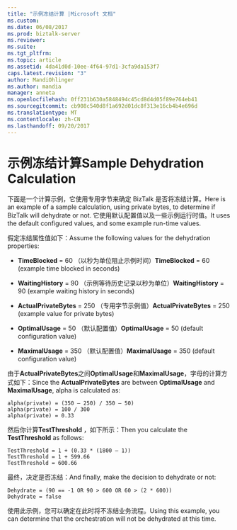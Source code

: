 ```yaml
---
title: "示例冻结计算 |Microsoft 文档"
ms.custom: 
ms.date: 06/08/2017
ms.prod: biztalk-server
ms.reviewer: 
ms.suite: 
ms.tgt_pltfrm: 
ms.topic: article
ms.assetid: 4da41d0d-10ee-4f64-97d1-3cfa9da153f7
caps.latest.revision: "3"
author: MandiOhlinger
ms.author: mandia
manager: anneta
ms.openlocfilehash: 0ff231b630a5848494c45cd8d4d05f89e764eb41
ms.sourcegitcommit: cb908c540d8f1a692d01dc8f313e16cb4b4e696d
ms.translationtype: MT
ms.contentlocale: zh-CN
ms.lasthandoff: 09/20/2017
---
```

# <a name="sample-dehydration-calculation"></a><span data-ttu-id="2ab9f-102">示例冻结计算</span><span class="sxs-lookup"><span data-stu-id="2ab9f-102">Sample Dehydration Calculation</span></span>
<span data-ttu-id="2ab9f-103">下面是一个计算示例，它使用专用字节来确定 BizTalk 是否将冻结计算。</span><span class="sxs-lookup"><span data-stu-id="2ab9f-103">Here is an example of a sample calculation, using private bytes, to determine if BizTalk will dehydrate or not.</span></span> <span data-ttu-id="2ab9f-104">它使用默认配置值以及一些示例运行时值。</span><span class="sxs-lookup"><span data-stu-id="2ab9f-104">It uses the default configured values, and some example run-time values.</span></span>  
  
 <span data-ttu-id="2ab9f-105">假定冻结属性值如下：</span><span class="sxs-lookup"><span data-stu-id="2ab9f-105">Assume the following values for the dehydration properties:</span></span>  
  
-   <span data-ttu-id="2ab9f-106">**TimeBlocked** = 60 （以秒为单位阻止示例时间）</span><span class="sxs-lookup"><span data-stu-id="2ab9f-106">**TimeBlocked** = 60 (example time blocked in seconds)</span></span>  
  
-   <span data-ttu-id="2ab9f-107">**WaitingHistory** = 90 （示例等待历史记录以秒为单位）</span><span class="sxs-lookup"><span data-stu-id="2ab9f-107">**WaitingHistory** = 90 (example waiting history in seconds)</span></span>  
  
-   <span data-ttu-id="2ab9f-108">**ActualPrivateBytes** = 250 （专用字节示例值）</span><span class="sxs-lookup"><span data-stu-id="2ab9f-108">**ActualPrivateBytes** = 250 (example value for private bytes)</span></span>  
  
-   <span data-ttu-id="2ab9f-109">**OptimalUsage** = 50 （默认配置值）</span><span class="sxs-lookup"><span data-stu-id="2ab9f-109">**OptimalUsage** = 50 (default configuration value)</span></span>  
  
-   <span data-ttu-id="2ab9f-110">**MaximalUsage** = 350 （默认配置值）</span><span class="sxs-lookup"><span data-stu-id="2ab9f-110">**MaximalUsage** = 350 (default configuration value)</span></span>  
  
 <span data-ttu-id="2ab9f-111">由于**ActualPrivateBytes**之间**OptimalUsage**和**MaximalUsage**，字母的计算方式如下：</span><span class="sxs-lookup"><span data-stu-id="2ab9f-111">Since the **ActualPrivateBytes** are between **OptimalUsage** and **MaximalUsage**, alpha is calculated as:</span></span>  
  
```  
alpha(private) = (350 – 250) / 350 – 50)  
alpha(private) = 100 / 300  
alpha(private) = 0.33  
```  
  
 <span data-ttu-id="2ab9f-112">然后你计算**TestThreshold** ，如下所示：</span><span class="sxs-lookup"><span data-stu-id="2ab9f-112">Then you calculate the **TestThreshold** as follows:</span></span>  
  
```  
TestThreshold = 1 + (0.33 * (1800 – 1))  
TestThreshold = 1 + 599.66  
TestThreshold = 600.66  
```  
  
 <span data-ttu-id="2ab9f-113">最终，决定是否冻结：</span><span class="sxs-lookup"><span data-stu-id="2ab9f-113">And finally, make the decision to dehydrate or not:</span></span>  
  
```  
Dehydrate = (90 == -1 OR 90 > 600 OR 60 > (2 * 600))  
Dehydrate = false  
```  
  
 <span data-ttu-id="2ab9f-114">使用此示例，您可以确定在此时将不冻结业务流程。</span><span class="sxs-lookup"><span data-stu-id="2ab9f-114">Using this example, you can determine that the orchestration will not be dehydrated at this time.</span></span>